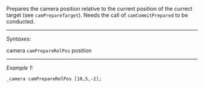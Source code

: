 Prepares the camera position relative to the current position of the currect target (see `camPrepareTarget`). Needs the call of `camCommitPrepared` to be conducted.


---
*Syntaxes:*

camera `camPrepareRelPos` position

---
*Example 1:*

```sqf
_camera camPrepareRelPos [10,5,-2];
```